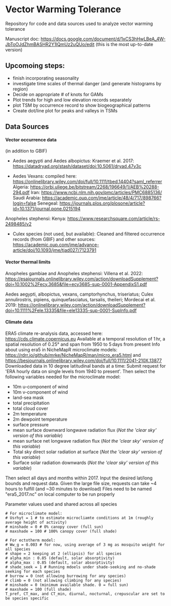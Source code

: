 # Vector Warming Tolerance
Repository for code and data sources used to analyze vector warming tolerance

Manuscript doc:
https://docs.google.com/document/d/1xCS3hHwLBeA_4W-JbToOJdZhmBASHR2Y1lQmUz2uQUo/edit (this is the most up-to-date version)

## Upcomoing steps:
- finish incorporating seasonality
- investigate time scales of thermal danger (and generate histograms by region)
- Decide on appropriate # of knots for GAMs
- Plot trends for high and low elevation records separately
- plot TSM by occurrence record to show biogeographical patterns
- Create dot/line plot for peaks and valleys in TSMs


## Data Sources 

#### Vector occurrence data
(in addition to GBIF)

- Aedes aegypti and Aedes albopictus:
Kraemer et al. 2017: https://datadryad.org/stash/dataset/doi:10.5061/dryad.47v3c

- Aedes Vexans: 
compiled here: https://onlinelibrary.wiley.com/doi/full/10.1111/tbed.14404?saml_referrer
Algeria: https://orbi.uliege.be/bitstream/2268/196649/1/AEB%20288-294.pdf
Iran: https://www.ncbi.nlm.nih.gov/pmc/articles/PMC6885136/
Saudi Arabia: https://academic.oup.com/jme/article/48/4/717/898766?login=false
Senegeal: https://journals.plos.org/plosone/article?id=10.1371/journal.pone.0215194

Anopheles stephensi:
Kenya: https://www.researchsquare.com/article/rs-2498485/v2

- Culex species (not used, but available):
Cleaned and filtered occurrence records (from GBIF) and other sources: 
https://academic.oup.com/jme/advance-article/doi/10.1093/jme/tjad027/7123791

#### Vector thermal limits

Anopheles gambiae and Anopheles stephensi: 
Villena et al. 2022: https://esajournals.onlinelibrary.wiley.com/action/downloadSupplement?doi=10.1002%2Fecy.3685&file=ecy3685-sup-0001-AppendixS1.pdf

Aedes aegypti, albopictus, vexans, camptorhynchus, triseriatus; 
Culex annulirostris, pipiens, quinquefasciatus, tarsalis, theileri; 
Mordecai et al. 2019: https://onlinelibrary.wiley.com/action/downloadSupplement?doi=10.1111%2Fele.13335&file=ele13335-sup-0001-SupInfo.pdf

#### Climate data 
ERA5 climate re-analysis data, accessed here: https://cds.climate.copernicus.eu
Available at a temporal resolution of 1 hr, a spatial resolution of 0.25° and span from 1950 to 5 days from present
Info about using era5 in NicheMapR microclimate models: https://rdrr.io/github/mrke/NicheMapR/man/micro_era5.html 
and https://besjournals.onlinelibrary.wiley.com/doi/full/10.1111/2041-210X.13877
Downloaded data in 10 degree latitudinal bands at a time:
Submit request for 'ERA hourly data on single levels from 1940 to present'. Then select the following variables needed for the microclimate model: 
- 10m u-component of wind
- 10m v-component of wind
- land-sea mask
- total precipitation
- total cloud cover
- 2m temperature
- 2m dewpoint temperature
- surface pressure
- mean surface downward longwave radiation flux (*Not the 'clear sky' version of this variable*) 
- mean surface net longwave radiation flux (*Not the 'clear sky' version of this variable*) 
- Total sky direct solar radiation at surface (*Not the 'clear sky' version of this variable*) 
- Surface solar radiation downwards (*Not the 'clear sky' version of this variable*) 

Then select all days and months within 2017. Input the desired lat/long bounds and request data.
Given the large file size, requests can take ~4 hours to fulfill (and ~30 minutes to download)
Files need to be named "era5_2017.nc" on local computer to be run properly


Parameter values used and shared across all species
```
# For microclimate model:
# Usrhyt = 1 # to estimate microcliamte conditions at 1m (roughly average height of activity)
# minshade = 0 # 0% canopy cover (full sun)
# maxshade = 100 # 100% canopy cover (full shade)

# For ectotherm model:
# Ww_g = 0.003 # for now, using average of 3 mg as mosquito weight for all species
# shape = 2 keeping at 2 (ellipsis) for all species
# alpha_min : 0.85 (default, solar absorptivity)
# alpha_max : 0.85 (default, solar absorptivity)
# shade_seek = 1 # Running mdoels under shade-seeking and no-shade seeking for each species
# burrow = 0 (not allowing burrowing for any species)
# climb = 0 (not allowing climbing for any species)
# minshade = 0 (minimum available shade. 0 = full sun)
# maxshade = 100 (full shade)
T_pref, CT_max, and CT_min, diurnal, nocturnal, crepuscular are set to be species specific
```




